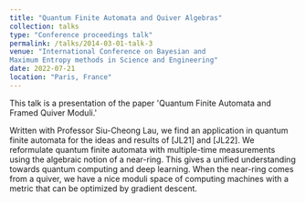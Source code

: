 ```yaml
---
title: "Quantum Finite Automata and Quiver Algebras"
collection: talks
type: "Conference proceedings talk"
permalink: /talks/2014-03-01-talk-3
venue: "International Conference on Bayesian and 
Maximum Entropy methods in Science and Engineering"
date: 2022-07-21
location: "Paris, France"
---
```


This talk is a presentation of the paper 'Quantum Finite Automata and Framed Quiver Moduli.'

Written with Professor Siu-Cheong Lau, we find an application in quantum finite automata for the ideas and results of [JL21] and [JL22]. We reformulate quantum finite automata with multiple-time measurements using the algebraic notion of a near-ring. This gives a unified understanding towards quantum computing and deep learning. When the near-ring comes from a quiver, we have a nice moduli space of computing machines with a metric that can be optimized by gradient descent.
